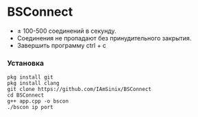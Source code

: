 # BSConnect

- ± 100-500 соединений в секунду.
- Соединения не пропадают без принудительного закрытия.
- Завершить программу ctrl + c

### Установка

```
pkg install git
pkg install clang
git clone https://github.com/IAmSinix/BSConnect
cd BSConnect
g++ app.cpp -o bscon
./bscon ip port
```
